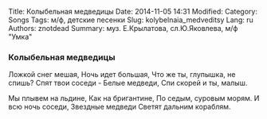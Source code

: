 Title: Колыбельная медведицы
Date: 2014-11-05 14:31
Modified: 
Category: Songs
Tags: м/ф, детские песенки
Slug: kolybelnaia_medveditsy
Lang: ru
Authors: znotdead
Summary: муз. Е.Крылатова, сл.Ю.Яковлева, м/ф "Умка"

### Колыбельная медведицы

Ложкой снег мешая,
Ночь идет большая,
Что же ты, глупышка, не спишь?
Спят твои соседи -
Белые медведи,
Спи скорей и ты, малыш.

Мы плывем на льдине,
Как на бригантине,
По седым, суровым морям.
И всю ночь соседи,
Звездные медведи
Светят дальним кораблям.